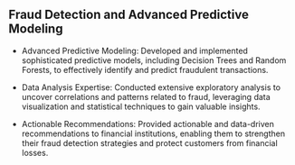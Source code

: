 ## Fraud Detection and Advanced Predictive Modeling
* Advanced Predictive Modeling: Developed and implemented sophisticated predictive models, including Decision Trees and Random Forests, to effectively identify and predict fraudulent transactions.

* Data Analysis Expertise: Conducted extensive exploratory analysis to uncover correlations and patterns related to fraud, leveraging data visualization and statistical techniques to gain valuable insights.

* Actionable Recommendations: Provided actionable and data-driven recommendations to financial institutions, enabling them to strengthen their fraud detection strategies and protect customers from financial losses.
